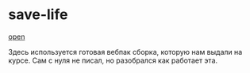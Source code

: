 # save-life #
[open](https://save-life-project.netlify.app) 
  
Здесь используется готовая вебпак сборка, которую нам выдали на курсе. Сам с нуля не писал, но разобрался как работает эта.
